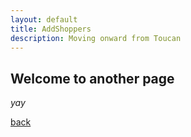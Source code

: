 ```yaml
---
layout: default
title: AddShoppers
description: Moving onward from Toucan
---
```


## Welcome to another page

_yay_

[back](./startups.html)
